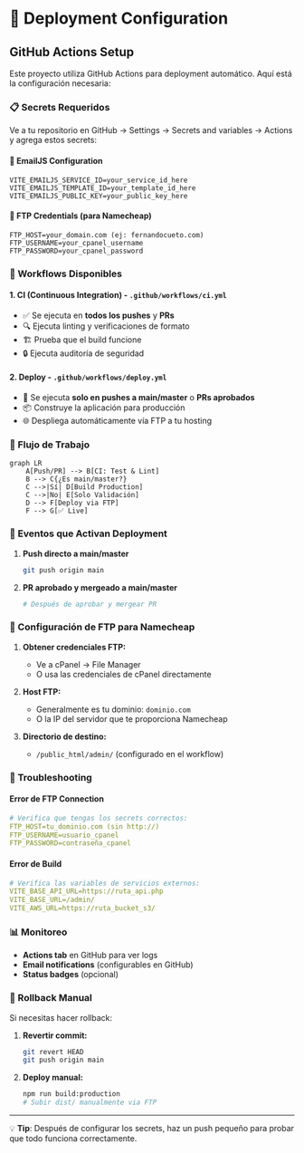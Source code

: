 # 🚀 Deployment Configuration

## GitHub Actions Setup

Este proyecto utiliza GitHub Actions para deployment automático. Aquí está la configuración necesaria:

### 📋 Secrets Requeridos

Ve a tu repositorio en GitHub → Settings → Secrets and variables → Actions y agrega estos secrets:

#### 📧 EmailJS Configuration
```
VITE_EMAILJS_SERVICE_ID=your_service_id_here
VITE_EMAILJS_TEMPLATE_ID=your_template_id_here  
VITE_EMAILJS_PUBLIC_KEY=your_public_key_here
```

#### 🔐 FTP Credentials (para Namecheap)
```
FTP_HOST=your_domain.com (ej: fernandocueto.com)
FTP_USERNAME=your_cpanel_username
FTP_PASSWORD=your_cpanel_password
```

### 🔄 Workflows Disponibles

#### 1. **CI (Continuous Integration)** - `.github/workflows/ci.yml`
- ✅ Se ejecuta en **todos los pushes** y **PRs**
- 🔍 Ejecuta linting y verificaciones de formato
- 🏗️ Prueba que el build funcione
- 🔒 Ejecuta auditoría de seguridad

#### 2. **Deploy** - `.github/workflows/deploy.yml`
- 🚀 Se ejecuta **solo en pushes a main/master** o **PRs aprobados**
- 📦 Construye la aplicación para producción
- 🌐 Despliega automáticamente vía FTP a tu hosting

### 🎯 Flujo de Trabajo

```mermaid
graph LR
    A[Push/PR] --> B[CI: Test & Lint]
    B --> C{¿Es main/master?}
    C -->|Sí| D[Build Production]
    C -->|No| E[Solo Validación]
    D --> F[Deploy via FTP]
    F --> G[✅ Live]
```

### 📝 Eventos que Activan Deployment

1. **Push directo a main/master**
   ```bash
   git push origin main
   ```

2. **PR aprobado y mergeado a main/master**
   ```bash
   # Después de aprobar y mergear PR
   ```

### 🔧 Configuración de FTP para Namecheap

1. **Obtener credenciales FTP:**
   - Ve a cPanel → File Manager
   - O usa las credenciales de cPanel directamente

2. **Host FTP:**
   - Generalmente es tu dominio: `dominio.com`
   - O la IP del servidor que te proporciona Namecheap

3. **Directorio de destino:**
   - `/public_html/admin/` (configurado en el workflow)

### 🚨 Troubleshooting

#### Error de FTP Connection
```yaml
# Verifica que tengas los secrets correctos:
FTP_HOST=tu_dominio.com (sin http://)
FTP_USERNAME=usuario_cpanel
FTP_PASSWORD=contraseña_cpanel
```

#### Error de Build
```yaml
# Verifica las variables de servicios externos:
VITE_BASE_API_URL=https://ruta_api.php
VITE_BASE_URL=/admin/
VITE_AWS_URL=https://ruta_bucket_s3/
```

### 📊 Monitoreo

- **Actions tab** en GitHub para ver logs
- **Email notifications** (configurables en GitHub)
- **Status badges** (opcional)

### 🔄 Rollback Manual

Si necesitas hacer rollback:

1. **Revertir commit:**
   ```bash
   git revert HEAD
   git push origin main
   ```

2. **Deploy manual:**
   ```bash
   npm run build:production
   # Subir dist/ manualmente via FTP
   ```
   
---

💡 **Tip**: Después de configurar los secrets, haz un push pequeño para probar que todo funciona correctamente.
